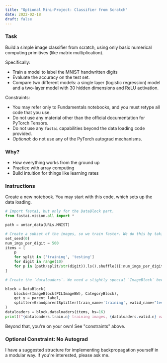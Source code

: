 ```yaml
---
title: "Optional Mini-Project: Classifier from Scratch"
date: 2022-02-18
draft: false
---
```



### Task

Build a simple image classifier from scratch, using only basic numerical computing primitives (like matrix multiplication).

Specifically:

- Train a model to label the MNIST handwritten digits
- Evaluate the accuracy on the test set.
- Compare two different models: a single layer (logistic regression) model and a two-layer model with 30 hidden dimensions and ReLU activation.

Constraints:

- You may refer only to Fundamentals notebooks, and you must retype all code that you use.
- Do not use any material other than the official documentation for PyTorch Tensors.
- Do not use any `fastai` capabilities beyond the data loading code provided.
- *Optional*: do not use any of the PyTorch autograd mechanisms.

### Why?

- How everything works from the ground up
- Practice with array computing
- Build intuition for things like learning rates

### Instructions

Create a new notebook. You may start with this code, which sets up the data loading.

```python
# Import fastai, but only for the DataBlock part.
from fastai.vision.all import *

path = untar_data(URLs.MNIST)

# Create a subset of the images, so we train faster. We do this by taking 500 random images of each digit.
set_seed(0)
num_imgs_per_digit = 500
items = [
    p
    for split in ['training', 'testing']
    for digit in range(10)
    for p in (path/split/str(digit)).ls().shuffle()[:num_imgs_per_digit]
]

# Create the `dataloaders`. We need a slightly special `ImageBlock` because we want grayscale images.

block = DataBlock(
    blocks=(ImageBlock(PILImageBW), CategoryBlock),
    get_y = parent_label,
    splitter=GrandparentSplitter(train_name='training', valid_name="testing"),
)
dataloaders = block.dataloaders(items, bs=16)
print(f"{dataloaders.train.n} training images, {dataloaders.valid.n} validation images")
```

Beyond that, you're on your own! See "constraints" above.

### Optional Constraint: No Autograd

I have a suggested structure for implementing backpropagation yourself in a modular way. If you're interested, please ask me.
